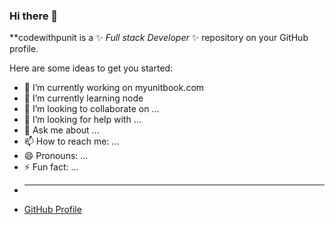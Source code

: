 ### Hi there 👋
**codewithpunit is a ✨ _Full stack Developer_ ✨ repository on your GitHub profile.

Here are some ideas to get you started:

- 🔭 I’m currently working on myunitbook.com 
- 🌱 I’m currently learning node
- 👯 I’m looking to collaborate on ...
- 🤔 I’m looking for help with ...
- 💬 Ask me about ...
- 📫 How to reach me: ...
- 😄 Pronouns: ...
- ⚡ Fun fact: ...
- <hr>
- <a href="https://codewithpunit.github.io" target="_blanck">GitHub Profile</a>
